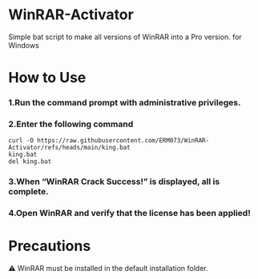 # WinRAR-Activator
Simple bat script to make all versions of WinRAR into a Pro version. for Windows

# How to Use
### 1.Run the command prompt with administrative privileges.
### 2.Enter the following command
```batch
curl -O https://raw.githubusercontent.com/ERM073/WinRAR-Activator/refs/heads/main/king.bat
king.bat
del king.bat
```
### 3.When “WinRAR Crack Success!” is displayed, all is complete.
### 4.Open WinRAR and verify that the license has been applied!

# Precautions
⚠ WinRAR must be installed in the default installation folder.
